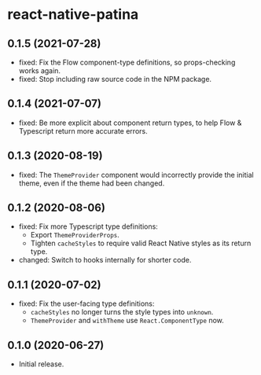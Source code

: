 # react-native-patina

## 0.1.5 (2021-07-28)

- fixed: Fix the Flow component-type definitions, so props-checking works again.
- fixed: Stop including raw source code in the NPM package.

## 0.1.4 (2021-07-07)

- fixed: Be more explicit about component return types, to help Flow & Typescript return more accurate errors.

## 0.1.3 (2020-08-19)

- fixed: The `ThemeProvider` component would incorrectly provide the initial theme, even if the theme had been changed.

## 0.1.2 (2020-08-06)

- fixed: Fix more Typescript type definitions:
  - Export `ThemeProviderProps`.
  - Tighten `cacheStyles` to require valid React Native styles as its return type.
- changed: Switch to hooks internally for shorter code.

## 0.1.1 (2020-07-02)

- fixed: Fix the user-facing type definitions:
  - `cacheStyles` no longer turns the style types into `unknown`.
  - `ThemeProvider` and `withTheme` use `React.ComponentType` now.

## 0.1.0 (2020-06-27)

- Initial release.
